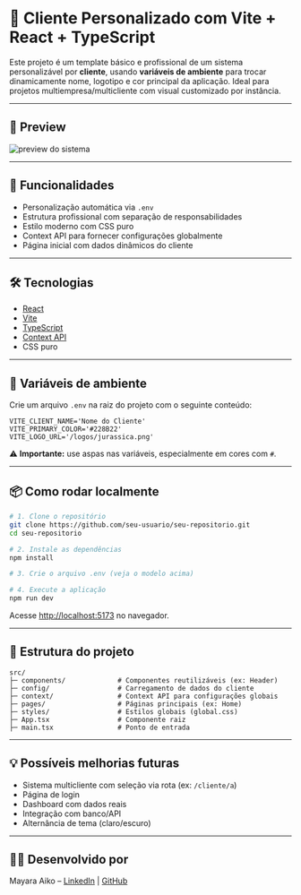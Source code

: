 # 🧩 Cliente Personalizado com Vite + React + TypeScript

Este projeto é um template básico e profissional de um sistema personalizável por **cliente**, usando **variáveis de ambiente** para trocar dinamicamente nome, logotipo e cor principal da aplicação. Ideal para projetos multiempresa/multicliente com visual customizado por instância.

---

## 📸 Preview

<!-- Você pode trocar essa imagem por um print da tela real do sistema -->
![preview do sistema](./public/logos/jurassica.png)

---

## 🚀 Funcionalidades

- Personalização automática via `.env`
- Estrutura profissional com separação de responsabilidades
- Estilo moderno com CSS puro
- Context API para fornecer configurações globalmente
- Página inicial com dados dinâmicos do cliente

---

## 🛠️ Tecnologias

- [React](https://react.dev/)
- [Vite](https://vitejs.dev/)
- [TypeScript](https://www.typescriptlang.org/)
- [Context API](https://reactjs.org/docs/context.html)
- CSS puro

---

## 📁 Variáveis de ambiente

Crie um arquivo `.env` na raiz do projeto com o seguinte conteúdo:

```env
VITE_CLIENT_NAME='Nome do Cliente'
VITE_PRIMARY_COLOR='#228B22'
VITE_LOGO_URL='/logos/jurassica.png'
```

⚠️ **Importante:** use aspas nas variáveis, especialmente em cores com `#`.

---

## 📦 Como rodar localmente

```bash
# 1. Clone o repositório
git clone https://github.com/seu-usuario/seu-repositorio.git
cd seu-repositorio

# 2. Instale as dependências
npm install

# 3. Crie o arquivo .env (veja o modelo acima)

# 4. Execute a aplicação
npm run dev
```

Acesse [http://localhost:5173](http://localhost:5173) no navegador.

---

## 📂 Estrutura do projeto

```
src/
├─ components/             # Componentes reutilizáveis (ex: Header)
├─ config/                 # Carregamento de dados do cliente
├─ context/                # Context API para configurações globais
├─ pages/                  # Páginas principais (ex: Home)
├─ styles/                 # Estilos globais (global.css)
├─ App.tsx                 # Componente raiz
├─ main.tsx                # Ponto de entrada
```

---

## 💡 Possíveis melhorias futuras

- Sistema multicliente com seleção via rota (ex: `/cliente/a`)
- Página de login
- Dashboard com dados reais
- Integração com banco/API
- Alternância de tema (claro/escuro)

---

## 🧑‍💻 Desenvolvido por

Mayara Aiko – [LinkedIn](https://www.linkedin.com/in/mayara-aiko-teixeira-watanabe-291790256/) | [GitHub](https://github.com/mayyaiko)
